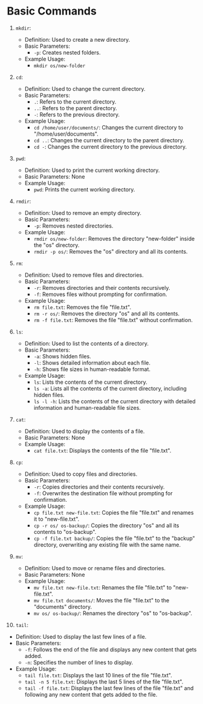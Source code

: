 # Basic Commands
1. `mkdir`:

   - Definition: Used to create a new directory.
   - Basic Parameters:
     - `-p`: Creates nested folders.
   - Example Usage:
     - `mkdir os/new-folder`

2. `cd`:

   - Definition: Used to change the current directory.
   - Basic Parameters:
     - `.`: Refers to the current directory.
     - `..`: Refers to the parent directory.
     - `-`: Refers to the previous directory.
   - Example Usage:
     - `cd /home/user/documents/`: Changes the current directory to "/home/user/documents".
     - `cd ..`: Changes the current directory to the parent directory.
     - `cd -`: Changes the current directory to the previous directory.

3. `pwd`:

   - Definition: Used to print the current working directory.
   - Basic Parameters: None
   - Example Usage:
     - `pwd`: Prints the current working directory.

4. `rmdir`:

   - Definition: Used to remove an empty directory.
   - Basic Parameters:
     - `-p`: Removes nested directories.
   - Example Usage:
     - `rmdir os/new-folder`: Removes the directory "new-folder" inside the "os" directory.
     - `rmdir -p os/`: Removes the "os" directory and all its contents.

5. `rm`:

   - Definition: Used to remove files and directories.
   - Basic Parameters:
     - `-r`: Removes directories and their contents recursively.
     - `-f`: Removes files without prompting for confirmation.
   - Example Usage:
     - `rm file.txt`: Removes the file "file.txt".
     - `rm -r os/`: Removes the directory "os" and all its contents.
     - `rm -f file.txt`: Removes the file "file.txt" without confirmation.

6. `ls`:

   - Definition: Used to list the contents of a directory.
   - Basic Parameters:
     - `-a`: Shows hidden files.
     - `-l`: Shows detailed information about each file.
     - `-h`: Shows file sizes in human-readable format.
   - Example Usage:
     - `ls`: Lists the contents of the current directory.
     - `ls -a`: Lists all the contents of the current directory, including hidden files.
     - `ls -l -h`: Lists the contents of the current directory with detailed information and human-readable file sizes.

7. `cat`:

   - Definition: Used to display the contents of a file.
   - Basic Parameters: None
   - Example Usage:
     - `cat file.txt`: Displays the contents of the file "file.txt".

8. `cp`:

   - Definition: Used to copy files and directories.
   - Basic Parameters:
     - `-r`: Copies directories and their contents recursively.
     - `-f`: Overwrites the destination file without prompting for confirmation.
   - Example Usage:
     - `cp file.txt new-file.txt`: Copies the file "file.txt" and renames it to "new-file.txt".
     - `cp -r os/ os-backup/`: Copies the directory "os" and all its contents to "os-backup".
     - `cp -f file.txt backup/`: Copies the file "file.txt" to the "backup" directory, overwriting any existing file with the same name.

9. `mv`:
   - Definition: Used to move or rename files and directories.
   - Basic Parameters: None
   - Example Usage:
     - `mv file.txt new-file.txt`: Renames the file "file.txt" to "new-file.txt".
     - `mv file.txt documents/`: Moves the file "file.txt" to the "documents" directory.
     - `mv os/ os-backup/`: Renames the directory "os" to "os-backup".

10. `tail`:

  - Definition: Used to display the last few lines of a file.
  - Basic Parameters:
    - `-f`: Follows the end of the file and displays any new content that gets added.
    - `-n`: Specifies the number of lines to display.
  - Example Usage:
    - `tail file.txt`: Displays the last 10 lines of the file "file.txt".
    - `tail -n 5 file.txt`: Displays the last 5 lines of the file "file.txt".
    - `tail -f file.txt`: Displays the last few lines of the file "file.txt" and following any new content that gets added to the file.
